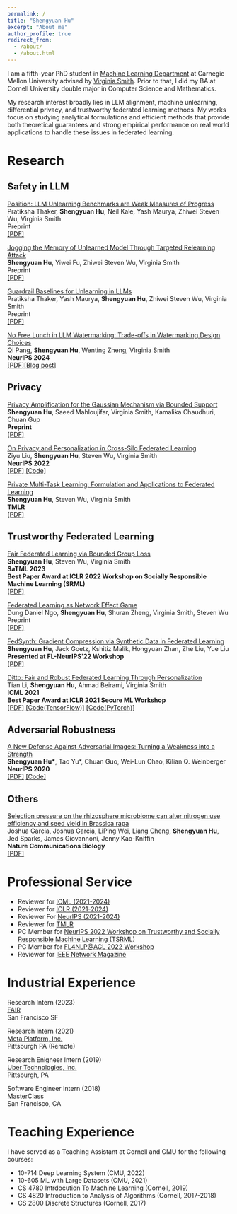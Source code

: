 ```yaml
---
permalink: /
title: "Shengyuan Hu"
excerpt: "About me"
author_profile: true
redirect_from: 
  - /about/
  - /about.html
---
```


I am a fifth-year PhD student in [Machine Learning Department](https://www.ml.cmu.edu/) at Carnegie Mellon University advised by [Virginia Smith](https://www.cs.cmu.edu/~smithv/). Prior to that, I did my BA at Cornell University double major in Computer Science and Mathematics. 

My research interest broadly lies in LLM alignment, machine unlearning, differential privacy, and trustworthy federated learning methods. My works focus on studying analytical formulations and efficient methods that provide both theoretical guarantees and strong empirical performance on real world applications to handle these issues in federated learning.



# Research

## Safety in LLM

[Position: LLM Unlearning Benchmarks are Weak Measures of Progress](https://arxiv.org/abs/2410.02879)\
Pratiksha Thaker, **Shengyuan Hu**, Neil Kale, Yash Maurya, Zhiwei Steven Wu, Virginia Smith\
Preprint\
[\[PDF\]](https://arxiv.org/pdf/2410.02879)

[Jogging the Memory of Unlearned Model Through Targeted Relearning Attack](https://arxiv.org/abs/2406.13356)\
**Shengyuan Hu**, Yiwei Fu, Zhiwei Steven Wu, Virginia Smith\
Preprint\
[\[PDF\]](https://arxiv.org/pdf/2406.13356.pdf)

[Guardrail Baselines for Unlearning in LLMs](https://arxiv.org/abs/2403.03329)\
Pratiksha Thaker, Yash Maurya, **Shengyuan Hu**, Zhiwei Steven Wu, Virginia Smith\
Preprint\
[\[PDF\]](https://arxiv.org/pdf/2403.03329.pdf)

[No Free Lunch in LLM Watermarking: Trade-offs in Watermarking Design Choices](https://arxiv.org/abs/2402.16187)\
Qi Pang, **Shengyuan Hu**, Wenting Zheng, Virginia Smith\
**NeurIPS 2024**\
[\[PDF\]](https://arxiv.org/pdf/2402.16187.pdf)[\[Blog post\]](https://blog.ml.cmu.edu/2024/09/27/no-free-lunch-in-llm-watermarking-trade-offs-in-watermarking-design-choices/)

## Privacy

[Privacy Amplification for the Gaussian Mechanism via Bounded Support](https://arxiv.org/abs/2403.05598)\
**Shengyuan Hu**, Saeed Mahloujifar, Virginia Smith, Kamalika Chaudhuri, Chuan Gup\
**Preprint**\
[\[PDF\]](https://arxiv.org/abs/2403.05598.pdf) 

[On Privacy and Personalization in Cross-Silo Federated Learning](https://arxiv.org/abs/2206.07902)\
Ziyu Liu, **Shengyuan Hu**, Steven Wu, Virginia Smith\
**NeurIPS 2022**\
[\[PDF\]](https://arxiv.org/pdf/2206.07902.pdf) [\[Code\]](https://github.com/kenziyuliu/private-cross-silo-fl)

[Private Multi-Task Learning: Formulation and Applications to Federated Learning](https://arxiv.org/abs/2108.12978)\
**Shengyuan Hu**, Steven Wu, Virginia Smith\
**TMLR**\
[\[PDF\]](https://arxiv.org/pdf/2108.12978.pdf)


## Trustworthy Federated Learning

[Fair Federated Learning via Bounded Group Loss](https://arxiv.org/abs/2203.10190)\
**Shengyuan Hu**, Steven Wu, Virginia Smith\
**SaTML 2023**\
**Best Paper Award at ICLR 2022 Workshop on Socially Responsible Machine Learning (SRML)**\
[\[PDF\]](https://arxiv.org/pdf/2203.10190.pdf) 

[Federated Learning as Network Effect Game](https://arxiv.org/abs/2302.08533)\
Dung Daniel Ngo, **Shengyuan Hu**, Shuran Zheng, Virginia Smith, Steven Wu\
Preprint\
[\[PDF\]](https://arxiv.org/pdf/2302.08533.pdf) 

[FedSynth: Gradient Compression via Synthetic Data in Federated Learning](https://arxiv.org/abs/2204.01273)\
**Shengyuan Hu**, Jack Goetz, Kshitiz Malik, Hongyuan Zhan, Zhe Liu, Yue Liu\
**Presented at FL-NeurIPS'22 Workshop**\
[\[PDF\]](https://arxiv.org/pdf/2204.01273.pdf)

[Ditto: Fair and Robust Federated Learning Through Personalization](https://proceedings.mlr.press/v139/li21h.html)\
Tian Li, **Shengyuan Hu**, Ahmad Beirami, Virginia Smith\
**ICML 2021**\
**Best Paper Award at ICLR 2021 Secure ML Workshop**\
[\[PDF\]](http://proceedings.mlr.press/v139/li21h/li21h.pdf) [\[Code(TensorFlow)\]](https://github.com/litian96/ditto) [\[Code(PyTorch)\]](https://github.com/s-huu/Ditto)

## Adversarial Robustness

[A New Defense Against Adversarial Images: Turning a Weakness into a Strength](https://proceedings.neurips.cc/paper/2019/hash/cbb6a3b884f4f88b3a8e3d44c636cbd8-Abstract.html)\
**Shengyuan Hu\***, Tao Yu\*, Chuan Guo, Wei-Lun Chao, Kilian Q. Weinberger\
**NeurIPS 2020**\
[\[PDF\]](https://proceedings.neurips.cc/paper/2019/file/cbb6a3b884f4f88b3a8e3d44c636cbd8-Paper.pdf) [\[Code\]](https://github.com/s-huu/TurningWeaknessIntoStrength)

## Others

[Selection pressure on the rhizosphere microbiome can alter nitrogen use efficiency and seed yield in Brassica rapa](https://www.nature.com/articles/s42003-022-03860-5)\
Joshua Garcia, Joshua Garcia, LiPing Wei, Liang Cheng, **Shengyuan Hu**, Jed Sparks, James Giovannoni, Jenny Kao-Kniffin\
**Nature Communications Biology**\
[\[PDF\]](https://www.nature.com/articles/s42003-022-03860-5)

# Professional Service
- Reviewer for [ICML (2021-2024)](https://icml.cc/)
- Reviewer for [ICLR (2021-2024)](https://iclr.cc/)
- Reviewer For [NeurIPS (2021-2024)](https://neurips.cc/)
- Reviewer for [TMLR](https://jmlr.org/tmlr/)
- PC Member for [NeurIPS 2022 Workshop on Trustworthy and Socially Responsible Machine Learning (TSRML)](https://tsrml2022.github.io/)
- PC Member for [FL4NLP@ACL 2022 Workshop](https://fl4nlp.github.io/)
- Reviewer for [IEEE Network Magazine](https://www.comsoc.org/publications/magazines/ieee-network)

# Industrial Experience

Research Intern (2023)\
[FAIR](https://about.meta.com/)\
San Francisco SF

Research Intern (2021)\
[Meta Platform, Inc.](https://about.meta.com/)\
Pittsburgh PA (Remote)

Research Enigneer Intern (2019)\
[Uber Technologies, Inc.](https://www.uber.com/)\
Pittsburgh, PA

Software Engineer Intern (2018)\
[MasterClass](https://www.masterclass.com/)\
San Francisco, CA

# Teaching Experience

I have served as a Teaching Assistant at Cornell and CMU for the following courses:
- 10-714 Deep Learning System (CMU, 2022)
- 10-605 ML with Large Datasets (CMU, 2021)
- CS 4780 Intrdocution To Machine Learning (Cornell, 2019)
- CS 4820 Introduction to Analysis of Algorithms (Cornell, 2017-2018)
- CS 2800 Discrete Structures (Cornell, 2017)
